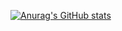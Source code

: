 [![Anurag's GitHub stats](https://github-readme-stats.vercel.app/api?username=orangelunatics)](https://github.com/anuraghazra/github-readme-stats)
